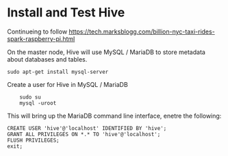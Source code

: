 # Install and Test Hive

Continueing to follow https://tech.marksblogg.com/billion-nyc-taxi-rides-spark-raspberry-pi.html

 On the master node, Hive will use MySQL / MariaDB to store metadata about databases and tables.

    sudo apt-get install mysql-server
    
Create a user for Hive in MySQL / MariaDB

        sudo su
        mysql -uroot
        
  This will bring up the MariaDB command line interface, enetre the following:
```
CREATE USER 'hive'@'localhost' IDENTIFIED BY 'hive';
GRANT ALL PRIVILEGES ON *.* TO 'hive'@'localhost';
FLUSH PRIVILEGES;
exit;
```
  
